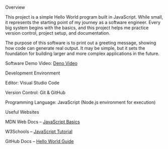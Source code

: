 Overview

This project is a simple Hello World program built in JavaScript. While small, it represents the starting point of my journey as a software engineer. Every big system begins with the basics, and this project helps me practice version control, project setup, and documentation.

The purpose of this software is to print out a greeting message, showing how code can generate real output. It may be simple, but it sets the foundation for building larger and more complex applications in the future.

Software Demo Video: [Deno Video](https://youtu.be/A5LFkQPxyDc)

Development Environment

Editor: Visual Studio Code

Version Control: Git & GitHub

Programming Language: JavaScript (Node.js environment for execution)

Useful Websites

MDN Web Docs – [JavaScript Basics](https://developer.mozilla.org/en-US/docs/Learn/Getting_started_with_the_web/JavaScript_basics)

W3Schools – [JavaScript Tutorial](https://www.w3schools.com/js/)

GitHub Docs –  [Hello World Guide](https://docs.github.com/en/get-started/start-your-journey/hello-world)